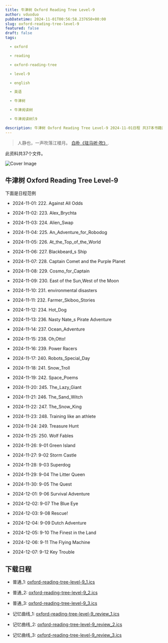 ```yaml
---
title: 牛津树 Oxford Reading Tree Level-9
author: vduoduo
pubDatetime: 2024-11-01T00:56:58.237650+00:00
slug: oxford-reading-tree-level-9
featured: false
draft: false
tags:

  - oxford

  - reading

  - oxford-reading-tree

  - level-9

  - english

  - 英语

  - 牛津树

  - 牛津阅读树

  - 牛津阅读树l9

description: 牛津树 Oxford Reading Tree Level-9 2024-11-01日程 共37本书籍阅读计划
---
```


> 人静也，一声吹落江楼月。 [白朴《驻马听·吹》](./). 

此资料共37个文件。

![Cover Image](/oxford-reading-tree-level-9.jpeg)

## 牛津树 Oxford Reading Tree Level-9

下面是日程范例


- 2024-11-01:  222. Against All Odds

- 2024-11-02:  223. Alex_Brychta

- 2024-11-03:  224. Alien_Swap

- 2024-11-04:  225. An_Adventure_for_Robodog

- 2024-11-05:  226. At_the_Top_of_the_World

- 2024-11-06:  227. Blackbeard_s Ship

- 2024-11-07:  228. Captain Comet and the Purple Planet

- 2024-11-08:  229. Cosmo_for_Captain

- 2024-11-09:  230. East of the Sun,West of the Moon

- 2024-11-10:  231. environmental disasters

- 2024-11-11:  232. Farmer_Skiboo_Stories

- 2024-11-12:  234. Hot_Dog

- 2024-11-13:  236. Nasty Nate_s Pirate Adventure

- 2024-11-14:  237. Ocean_Adventure

- 2024-11-15:  238. Oh,Otto!

- 2024-11-16:  239. Power Racers

- 2024-11-17:  240. Robots_Special_Day

- 2024-11-18:  241. Snow_Troll

- 2024-11-19:  242. Space_Poems

- 2024-11-20:  245. The_Lazy_Giant

- 2024-11-21:  246. The_Sand_Witch

- 2024-11-22:  247. The_Snow_King

- 2024-11-23:  248. Training like an athlete

- 2024-11-24:  249. Treasure Hunt

- 2024-11-25:  250. Wolf Fables

- 2024-11-26:  9-01 Green Island

- 2024-11-27:  9-02 Storm Castle

- 2024-11-28:  9-03 Superdog

- 2024-11-29:  9-04 The Litter Queen

- 2024-11-30:  9-05 The Quest

- 2024-12-01:  9-06 Survival Adventure

- 2024-12-02:  9-07 The Blue Eye

- 2024-12-03:  9-08 Rescue!

- 2024-12-04:  9-09 Dutch Adventure

- 2024-12-05:  9-10 The Finest in the Land

- 2024-12-06:  9-11 The Flying Machine

- 2024-12-07:  9-12 Key Trouble


## 下载日程


- 普通_1: [oxford-reading-tree-level-9_1.ics](/2024-11-01/oxford-reading-tree-level-9_1.ics "oxford-reading-tree-level-9_1.ics")

- 普通_2: [oxford-reading-tree-level-9_2.ics](/2024-11-01/oxford-reading-tree-level-9_2.ics "oxford-reading-tree-level-9_2.ics")

- 普通_3: [oxford-reading-tree-level-9_3.ics](/2024-11-01/oxford-reading-tree-level-9_3.ics "oxford-reading-tree-level-9_3.ics")

- 记忆曲线_1: [oxford-reading-tree-level-9_review_1.ics](/2024-11-01/oxford-reading-tree-level-9_review_1.ics "oxford-reading-tree-level-9_review_1.ics")

- 记忆曲线_2: [oxford-reading-tree-level-9_review_2.ics](/2024-11-01/oxford-reading-tree-level-9_review_2.ics "oxford-reading-tree-level-9_review_2.ics")

- 记忆曲线_3: [oxford-reading-tree-level-9_review_3.ics](/2024-11-01/oxford-reading-tree-level-9_review_3.ics "oxford-reading-tree-level-9_review_3.ics")
